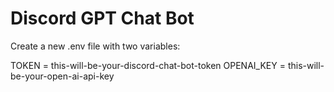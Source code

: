 # Discord GPT Chat Bot

Create a new .env file with two variables:

TOKEN = this-will-be-your-discord-chat-bot-token
OPENAI_KEY = this-will-be-your-open-ai-api-key
